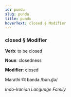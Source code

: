 ```yaml
---
id: pundu
slug: pundu
title: pundu
hoverText: closed § Modifier
---
```


### closed § Modifier

**Verb**: to be closed

**Noun**: closedness

**Modifier**: closed

Marathi बंद banda /bən.d̪ə/

*Indo-Iranian Language Family*